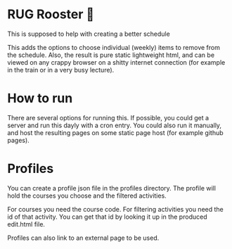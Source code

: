 # RUG Rooster 🐓

This is supposed to help with creating a better schedule

This adds the options to choose individual (weekly) items to remove from the schedule.
Also, the result is pure static lightweight html, and can be viewed on any crappy browser on a shitty internet connection (for example in the train or in a very busy lecture).

# How to run

There are several options for running this.
If possible, you could get a server and run this dayly with a cron entry.
You could also run it manually, and host the resulting pages on some static page host (for example github pages).

# Profiles

You can create a profile json file in the profiles directory.
The profile will hold the courses you choose and the filtered activities.

For courses you need the course code.
For filtering activities you need the id of that activity.
You can get that id by looking it up in the produced edit.html file.

Profiles can also link to an external page to be used.
